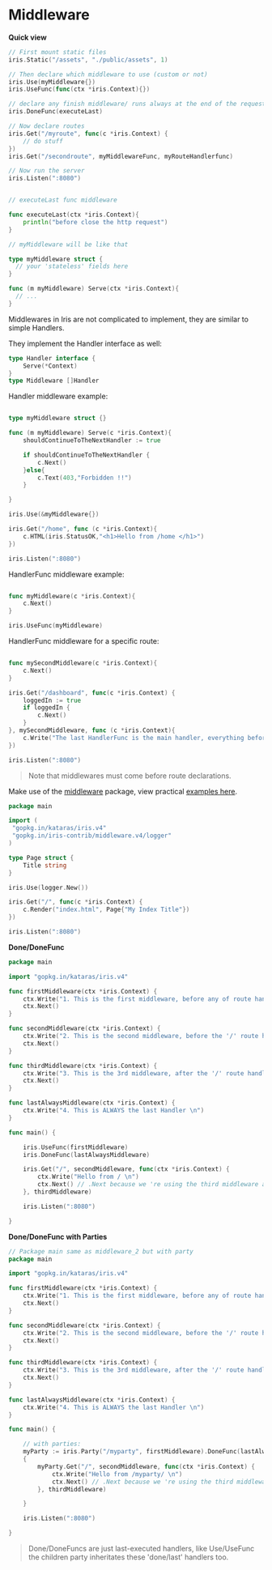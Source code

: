 # Middleware

**Quick view**

```go
// First mount static files
iris.Static("/assets", "./public/assets", 1)

// Then declare which middleware to use (custom or not)
iris.Use(myMiddleware{})
iris.UseFunc(func(ctx *iris.Context){})

// declare any finish middleware/ runs always at the end of the request using .Done/.DoneFunc
iris.DoneFunc(executeLast)

// Now declare routes
iris.Get("/myroute", func(c *iris.Context) {
    // do stuff
})
iris.Get("/secondroute", myMiddlewareFunc, myRouteHandlerfunc)

// Now run the server
iris.Listen(":8080")


// executeLast func middleware

func executeLast(ctx *iris.Context){
    println("before close the http request")
}

// myMiddleware will be like that

type myMiddleware struct {
  // your 'stateless' fields here
}

func (m myMiddleware) Serve(ctx *iris.Context){
  // ...
}

```

Middlewares in Iris are not complicated to implement, they are similar to simple Handlers.

They implement the Handler interface as well:

```go
type Handler interface {
    Serve(*Context)
}
type Middleware []Handler
```

Handler middleware example:

```go

type myMiddleware struct {}

func (m myMiddleware) Serve(c *iris.Context){
    shouldContinueToTheNextHandler := true

    if shouldContinueToTheNextHandler {
        c.Next()
    }else{
        c.Text(403,"Forbidden !!")
    }

}

iris.Use(&myMiddleware{})

iris.Get("/home", func (c *iris.Context){
    c.HTML(iris.StatusOK,"<h1>Hello from /home </h1>")
})

iris.Listen(":8080")
```

HandlerFunc middleware example:

```go

func myMiddleware(c *iris.Context){
    c.Next()
}

iris.UseFunc(myMiddleware)

```

HandlerFunc middleware for a specific route:

```go

func mySecondMiddleware(c *iris.Context){
    c.Next()
}

iris.Get("/dashboard", func(c *iris.Context) {
    loggedIn := true
    if loggedIn {
        c.Next()
    }
}, mySecondMiddleware, func (c *iris.Context){
    c.Write("The last HandlerFunc is the main handler, everything before that is middleware for this route /dashboard")
})

iris.Listen(":8080")

```

> Note that middlewares must come before route declarations.

Make use of the [middleware](https://github.com/iris-contrib/middleware) package, view practical [examples here](https://github.com/iris-contrib/examples).

```go
package main

import (
 "gopkg.in/kataras/iris.v4"
 "gopkg.in/iris-contrib/middleware.v4/logger"
)

type Page struct {
    Title string
}

iris.Use(logger.New())

iris.Get("/", func(c *iris.Context) {
    c.Render("index.html", Page{"My Index Title"})
})

iris.Listen(":8080")
```

**Done\/DoneFunc**

```go
package main

import "gopkg.in/kataras/iris.v4"

func firstMiddleware(ctx *iris.Context) {
    ctx.Write("1. This is the first middleware, before any of route handlers \n")
    ctx.Next()
}

func secondMiddleware(ctx *iris.Context) {
    ctx.Write("2. This is the second middleware, before the '/' route handler \n")
    ctx.Next()
}

func thirdMiddleware(ctx *iris.Context) {
    ctx.Write("3. This is the 3rd middleware, after the '/' route handler \n")
    ctx.Next()
}

func lastAlwaysMiddleware(ctx *iris.Context) {
    ctx.Write("4. This is ALWAYS the last Handler \n")
}

func main() {

    iris.UseFunc(firstMiddleware)
    iris.DoneFunc(lastAlwaysMiddleware)

    iris.Get("/", secondMiddleware, func(ctx *iris.Context) {
        ctx.Write("Hello from / \n")
        ctx.Next() // .Next because we 're using the third middleware after that, and lastAlwaysMiddleware also
    }, thirdMiddleware)

    iris.Listen(":8080")

}


```

**Done\/DoneFunc with Parties**

```go
// Package main same as middleware_2 but with party
package main

import "gopkg.in/kataras/iris.v4"

func firstMiddleware(ctx *iris.Context) {
    ctx.Write("1. This is the first middleware, before any of route handlers \n")
    ctx.Next()
}

func secondMiddleware(ctx *iris.Context) {
    ctx.Write("2. This is the second middleware, before the '/' route handler \n")
    ctx.Next()
}

func thirdMiddleware(ctx *iris.Context) {
    ctx.Write("3. This is the 3rd middleware, after the '/' route handler \n")
    ctx.Next()
}

func lastAlwaysMiddleware(ctx *iris.Context) {
    ctx.Write("4. This is ALWAYS the last Handler \n")
}

func main() {

    // with parties:
    myParty := iris.Party("/myparty", firstMiddleware).DoneFunc(lastAlwaysMiddleware)
    {
        myParty.Get("/", secondMiddleware, func(ctx *iris.Context) {
            ctx.Write("Hello from /myparty/ \n")
            ctx.Next() // .Next because we 're using the third middleware after that, and lastAlwaysMiddleware also
        }, thirdMiddleware)

    }

    iris.Listen(":8080")

}


```

> Done\/DoneFuncs are just last-executed handlers, like Use\/UseFunc the children party inheritates these 'done\/last' handlers too.

